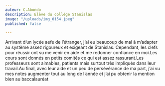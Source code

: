 ```yaml
---
auteur: C.Abondo
description: Elève du collège Stanislas
image: "/uploads/img_0154.jpeg"
published: false

---
```

Arrivant d’un lycée aefe de l’étranger, j’ai eu beaucoup de mal à m’adapter au système assez rigoureux et exigeant de Stanislas. Cependant, les clefs pour réussir ont su me venir en aide et me redonner confiance en moi.Les cours sont donnés en petits comités ce qui est assez rassurant.Les professeurs sont aimables, patients mais surtout très impliqués dans leur travail.Au final, avec leur aide et un peu de persévérance de ma part, j’ai vu mes notes augmenter tout au long de l’année et j’ai pu obtenir la mention bien au baccalauréat